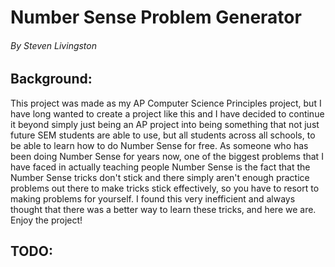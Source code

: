 # Number Sense Problem Generator
###### *By Steven Livingston*

## Background:

This project was made as my AP Computer Science Principles project, but I have long wanted to create a project like this and I have decided to continue it beyond simply just being an AP project into being something that not just future SEM students are able to use, but all students across all schools, to be able to learn how to do Number Sense for free. As someone who has been doing Number Sense for years now, one of the biggest problems that I have faced in actually teaching people Number Sense is the fact that the Number Sense tricks don't stick and there simply aren't enough practice problems out there to make tricks stick effectively, so you have to resort to making problems for yourself. I found this very inefficient and always thought that there was a better way to learn these tricks, and here we are. Enjoy the project!

## TODO:

